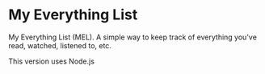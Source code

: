 # My Everything List
My Everything List (MEL). A simple way to keep track of everything you've read, watched, listened to, etc. 

This version uses Node.js
